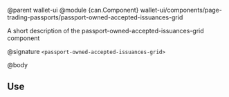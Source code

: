 @parent wallet-ui
@module {can.Component} wallet-ui/components/page-trading-passports/passport-owned-accepted-issuances-grid <passport-owned-accepted-issuances-grid>

A short description of the passport-owned-accepted-issuances-grid component

@signature `<passport-owned-accepted-issuances-grid>`

@body

## Use

